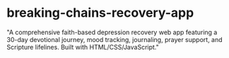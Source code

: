 # breaking-chains-recovery-app
 "A comprehensive faith-based depression recovery web app featuring a 30-day devotional journey, mood tracking, journaling, prayer support, and Scripture lifelines. Built with HTML/CSS/JavaScript."
